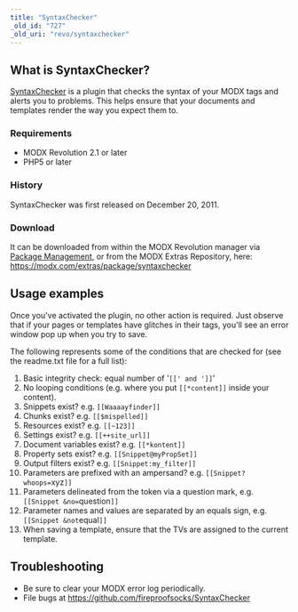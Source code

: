 ```yaml
---
title: "SyntaxChecker"
_old_id: "727"
_old_uri: "revo/syntaxchecker"
---
```


## What is SyntaxChecker?

[SyntaxChecker](https://modx.com/extras/package/syntaxchecker) is a plugin that checks the syntax of your MODX tags and alerts you to problems. This helps ensure that your documents and templates render the way you expect them to.

### Requirements

- MODX Revolution 2.1 or later
- PHP5 or later

### History

SyntaxChecker was first released on December 20, 2011.

### Download

It can be downloaded from within the MODX Revolution manager via [Package Management](developing-in-modx/advanced-development/package-management "Package Management"), or from the MODX Extras Repository, here: <https://modx.com/extras/package/syntaxchecker>

## Usage examples

Once you've activated the plugin, no other action is required. Just observe that if your pages or templates have glitches in their tags, you'll see an error window pop up when you try to save.

The following represents some of the conditions that are checked for (see the readme.txt file for a full list):

1. Basic integrity check: equal number of '`[[' and ']]`'
2. No looping conditions (e.g. where you put `[[*content]]` inside your content).
3. Snippets exist? e.g. `[[Waaaayfinder]]`
4. Chunks exist? e.g. `[[$mispelled]]`
5. Resources exist? e.g. `[[~123]]`
6. Settings exist? e.g. `[[++site_url]]`
7. Document variables exist? e.g. `[[*kontent]]`
8. Property sets exist? e.g. `[[Snippet@myPropSet]]`
9. Output filters exist? e.g. `[[Snippet:my_filter]]`
10. Parameters are prefixed with an ampersand? e.g. `[[Snippet? whoops=`xyz`]]`
11. Parameters delineated from the token via a question mark, e.g. `[[Snippet &no=`question`]]`
12. Parameter names and values are separated by an equals sign, e.g. `[[Snippet &not`equal`]]`
13. When saving a template, ensure that the TVs are assigned to the current template.

## Troubleshooting

- Be sure to clear your MODX error log periodically.
- File bugs at <https://github.com/fireproofsocks/SyntaxChecker>
